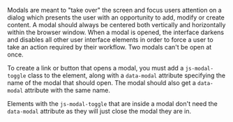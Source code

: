 Modals are meant to "take over" the screen and focus users attention on a dialog which presents the user with an opportunity to add, modify or create content. A modal should always be centered both vertically and horizontally within the browser window. When a modal is opened, the interface darkens and disables all other user interface elements in order to force a user to take an action required by their workflow. Two modals can't be open at once.

To create a link or button that opens a modal, you must add a `js-modal-toggle` class to the element, along with a `data-modal` attribute specifying the name of the modal that should open. The modal should also get a `data-modal` attribute with the same name.

Elements with the `js-modal-toggle` that are inside a modal don't need the `data-modal` attribute as they will just close the modal they are in.
